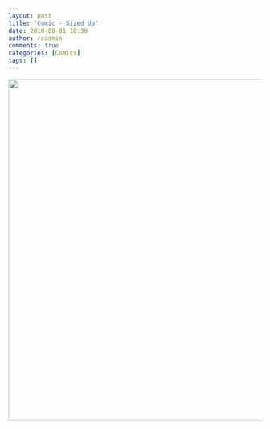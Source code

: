 ```yaml
---
layout: post
title: "Comic - Sized Up"
date: 2010-08-01 18:30
author: rcadmin
comments: true
categories: [Comics]
tags: []
---
```

<a href="http://bitsmack.com/wp/2010/08/01/comic-sized-up/"><img src="http://dl.bitsmack.com/uploads/2010/08/20100801.jpg" alt="" title="I think I'm going to go to another store now." width="680" height="680" class="alignnone size-full wp-image-2047" /></a>
